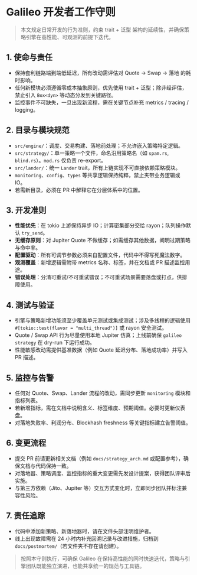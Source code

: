 # Galileo 开发者工作守则

> 本文规定日常开发的行为准则，约束 trait + 泛型 架构的延续性，并确保策略引擎在高性能、可观测的前提下迭代。

## 1. 使命与责任
- 保持套利链路端到端低延迟，所有改动需评估对 Quote → Swap → 落地 的耗时影响。
- 任何新模块必须遵循零成本抽象原则，优先使用 trait + 泛型；除非经评估，禁止引入 `Box<dyn>` 等动态分发到关键路径。
- 监控事件不可缺失，一旦出现新流程，需在关键节点补充 metrics / tracing / logging。

## 2. 目录与模块规范
- `src/engine/`：调度、交易构建、落地前处理；不允许嵌入策略特定逻辑。
- `src/strategy/`：单一策略一个文件，命名沿用策略名（如 `spam.rs`, `blind.rs`）。`mod.rs` 仅负责 re-export。
- `src/lander/`：统一 `Lander` trait，所有上链实现不可直接依赖策略模块。
- `monitoring`、`config`、`types` 等共享逻辑保持纯粹，禁止夹带业务逻辑或 IO。
- 若需新目录，必须在 PR 中解释它在分层体系中的位置。

## 3. 开发准则
- **性能优先**：在 tokio 上游保持异步 IO；计算密集部分交给 rayon；队列操作默认 `try_send`。
- **无缓存原则**：对 Jupiter Quote 不做缓存；如需缓存其他数据，阐明过期策略与命中率。
- **配置驱动**：所有可调节参数必须来自配置文件，代码中不得写死魔法数字。
- **观测覆盖**：新增逻辑需附带 metrics 名称、标签，并在文档或 PR 描述监控用途。
- **错误处理**：分清可重试/不可重试错误；不可重试场景需要落盘或打点，供排障使用。

## 4. 测试与验证
- 引擎与策略新增功能须至少覆盖单元测试或集成测试；涉及多线程的逻辑使用 `#[tokio::test(flavor = "multi_thread")]` 或 rayon 安全测试。
- Quote / Swap API 行为尽量使用本地 Jupiter 仿真；上线前确保 `galileo strategy` 在 dry-run 下运行成功。
- 性能敏感改动需提供基准数据（例如 Quote 延迟分布、落地成功率）并写入 PR 描述。

## 5. 监控与告警
- 任何对 Quote、Swap、Lander 流程的改动，需同步更新 `monitoring` 模块和指标列表。
- 若新增指标，需在文档中说明含义、标签维度、预期阈值。必要时更新仪表盘。
- 对落地失败率、利润分布、Blockhash freshness 等关键指标建立告警阈值。

## 6. 变更流程
- 提交 PR 前请更新相关文档（例如 `docs/strategy_arch.md` 或配置参考），确保文档与代码保持一致。
- 对落地器、策略调度、监控指标的重大变更需先发设计提案，获得团队评审后实施。
- 与第三方依赖（Jito、Jupiter 等）交互方式变化时，立即同步团队并标注兼容性风险。

## 7. 责任追踪
- 代码中添加新策略、新落地器时，请在文件头部注明维护者。
- 线上出现故障需在 24 小时内补充回溯记录与改进措施，归档到 `docs/postmortem/`（若文件夹不存在请创建）。

> 按照本守则执行，可确保 Galileo 在保持高性能的同时快速迭代，策略与引擎团队既能独立演进，也能共享统一的规范与工具链。
